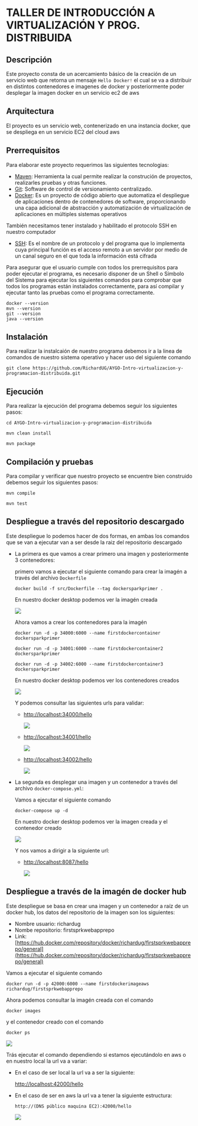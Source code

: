 # TALLER DE INTRODUCCIÓN A VIRTUALIZACIÓN Y PROG. DISTRIBUIDA

## Descripción

Este proyecto consta de un acercamiento básico de la creación de un servicio web que retorna un mensaje ```Hello Docker!``` el cual se va a distribuir en distintos contenedores e imagenes de docker y posteriormente poder desplegar la imagen docker en un servicio ec2 de aws

## Arquitectura

El proyecto es un servicio web, contenerizado en una instancia docker, que se despliega en un servicio EC2 del cloud aws 

## Prerrequisitos

Para  elaborar este proyecto requerimos las siguientes tecnologias:
* [Maven](https://es.wikipedia.org/wiki/Maven): Herramienta la cual permite realizar la construción de proyectos, realizarles pruebas y otras funciones.
* [Git](https://es.wikipedia.org/wiki/Git): Software de control de versionamiento centralizado.
* [Docker](https://es.wikipedia.org/wiki/Docker_(software)): Es un proyecto de código abierto que automatiza el despliegue de aplicaciones dentro de contenedores de software, proporcionando una capa adicional de abstracción y automatización de virtualización de aplicaciones en múltiples sistemas operativos
 
También necesitamos tener instalado y habilitado el protocolo SSH en nuestro computador 
* [SSH](https://es.wikipedia.org/wiki/Secure_Shell): Es el nombre de un protocolo y del programa que lo implementa cuya principal función es el acceso remoto a un servidor por medio de un canal seguro en el que toda la información está cifrada

Para asegurar que el usuario cumple con todos los prerrequisitos para poder ejecutar el programa, es necesario disponer de un Shell o Símbolo del Sistema para ejecutar los siguientes comandos para comprobar que todos los programas están instalados correctamente, para así compilar y ejecutar tanto las pruebas como el programa correctamente.

```
docker --version
mvn --version
git --version
java --version
```

## Instalación

Para realizar la instalcaión de nuestro programa debemos ir a la linea de comandos de nuestro sistema operativo y hacer uso del siguiente comando
```
git clone https://github.com/RichardUG/AYGO-Intro-virtualizacion-y-programacion-distribuida.git
```

## Ejecución

Para realizar la ejecución del programa debemos seguir los siguientes pasos:

```
cd AYGO-Intro-virtualizacion-y-programacion-distribuida
```

```
mvn clean install
```

```
mvn package
```

## Compilación y pruebas

Para compilar y verificar que nuestro proyecto se encuentre bien construido debemos seguir los siguientes pasos:

```
mvn compile
```

```
mvn test
```

## Despliegue a través del repositorio descargado

Este despliegue lo podemos hacer de dos formas, en ambas los comandos que se van a ejecutar van a ser desde la raiz del repositorio descargado 

* La primera es que vamos a crear primero una imagen y posteriormente 3 contenedores:

    primero vamos a ejecutar el siguiente comando para crear la imagén a través del archivo ```Dockerfile```

    ```
    docker build -f src/Dockerfile --tag dockersparkprimer .
    ```

    En nuestro docker desktop podemos ver la imagén creada

    ![](/img/imagenManual.PNG)
      
    Ahora vamos a crear los contenedores para la imagén

    ```
    docker run -d -p 34000:6000 --name firstdockercontainer dockersparkprimer
    ```
    ```
    docker run -d -p 34001:6000 --name firstdockercontainer2 dockersparkprimer
    ```
    ```
    docker run -d -p 34002:6000 --name firstdockercontainer3 dockersparkprimer
    ```

    En nuestro docker desktop podemos ver los contenedores creados

    ![](/img/contenedoresManual.PNG)  
  
    Y podemos consultar las siguientes urls para validar:

  * [http://localhost:34000/hello](http://localhost:34000/hello)

    ![](/img/depliegueManual1.PNG)
  
  * [http://localhost:34001/hello](http://localhost:34001/hello)

    ![](/img/depliegueManual2.PNG)

  * [http://localhost:34002/hello](http://localhost:34002/hello)

    ![](/img/depliegueManual3.PNG)

* La segunda es desplegar una imagen y un contenedor a través del archivo ```docker-compose.yml```:
    
    Vamos a ejecutar el siguiente comando

    ```
    docker-compose up -d
    ```

    En nuestro docker desktop podemos ver la imagen creada y el contenedor creado

    ![](/img/contenedoresManual.PNG)

    Y nos vamos a dirigir a la siguiente url: 

  * [http://localhost:8087/hello](http://localhost:8087/hello)

    ![](/img/depliegueAuto.PNG)


## Despliegue a través de la imagén de docker hub

Este despliegue se basa en crear una imagen y un contenedor a raíz de un docker hub, los datos del repositorio de la imagen son los siguientes:

  * Nombre usuario: richardug
  * Nombe repositorio: firstsprkwebapprepo
  * Link: [https://hub.docker.com/repository/docker/richardug/firstsprkwebapprepo/general](https://hub.docker.com/repository/docker/richardug/firstsprkwebapprepo/general)

Vamos a ejecutar el siguiente comando

```
docker run -d -p 42000:6000 --name firstdockerimageaws richardug/firstsprkwebapprepo
```

Ahora podemos consultar la imagén creada con el comando

```
docker images
```

y el contenedor creado con el comando

```
docker ps
```

![](/img/CreaAWS.PNG)

Trás ejecutar el comando dependiendo si estamos ejecutándolo en aws o en nuestro local la url va a variar:

  * En el caso de ser local la url va a ser la siguiente:

    [http://localhost:42000/hello](http://localhost:42000/hello)

  * En el caso de ser en aws la url va a tener la siguiente estructura:

    ```
    http://(DNS público maquina EC2):42000/hello
    ```

    ![](/img/despliegueAWS.PNG)
